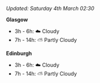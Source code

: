 *Updated: Saturday 4th March 02:30*

**Glasgow**

* 3h - 6h: :cloud: Cloudy
* 7h - 14h: :partly_sunny: Partly Cloudy

**Edinburgh**

* 3h - 6h: :cloud: Cloudy
* 7h - 14h: :partly_sunny: Partly Cloudy
